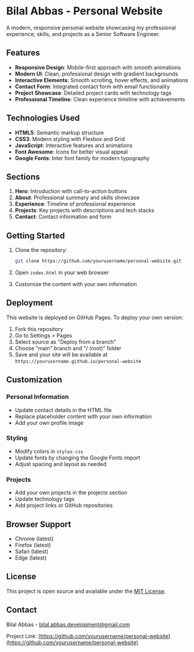 # Bilal Abbas - Personal Website

A modern, responsive personal website showcasing my professional experience, skills, and projects as a Senior Software Engineer.

## Features

- **Responsive Design**: Mobile-first approach with smooth animations
- **Modern UI**: Clean, professional design with gradient backgrounds
- **Interactive Elements**: Smooth scrolling, hover effects, and animations
- **Contact Form**: Integrated contact form with email functionality
- **Project Showcase**: Detailed project cards with technology tags
- **Professional Timeline**: Clean experience timeline with achievements

## Technologies Used

- **HTML5**: Semantic markup structure
- **CSS3**: Modern styling with Flexbox and Grid
- **JavaScript**: Interactive features and animations
- **Font Awesome**: Icons for better visual appeal
- **Google Fonts**: Inter font family for modern typography

## Sections

1. **Hero**: Introduction with call-to-action buttons
2. **About**: Professional summary and skills showcase
3. **Experience**: Timeline of professional experience
4. **Projects**: Key projects with descriptions and tech stacks
5. **Contact**: Contact information and form

## Getting Started

1. Clone the repository:
   ```bash
   git clone https://github.com/yourusername/personal-website.git
   ```

2. Open `index.html` in your web browser

3. Customize the content with your own information

## Deployment

This website is deployed on GitHub Pages. To deploy your own version:

1. Fork this repository
2. Go to Settings > Pages
3. Select source as "Deploy from a branch"
4. Choose "main" branch and "/ (root)" folder
5. Save and your site will be available at `https://yourusername.github.io/personal-website`

## Customization

### Personal Information
- Update contact details in the HTML file
- Replace placeholder content with your own information
- Add your own profile image

### Styling
- Modify colors in `styles.css`
- Update fonts by changing the Google Fonts import
- Adjust spacing and layout as needed

### Projects
- Add your own projects in the projects section
- Update technology tags
- Add project links or GitHub repositories

## Browser Support

- Chrome (latest)
- Firefox (latest)
- Safari (latest)
- Edge (latest)

## License

This project is open source and available under the [MIT License](LICENSE).

## Contact

Bilal Abbas - bilal.abbas.development@gmail.com

Project Link: [https://github.com/yourusername/personal-website](https://github.com/yourusername/personal-website)
